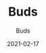 ---
designer: "Endless Knot"
description: "Color%20Name%3A%20Ciocco%0AMaterial%3A%20Wool/Silk%0APile%3A%20CutStyle%3A%20Transitional"
image_primary: "img/Ciocco-600x748.jpg"
manufacturer: "Endless Knot"
href: "https://endlessknotrugs.com/product/buds-ciocco/"
subtitle: "Buds"
tags: 
  - "ciocco"
  - "wool/silk"
  - "cut"
  - "transitional"
  - "Endless Knot"
  - "Hand-Knotted Rugs"
title: "Buds"
category: "hand-knotted-rugs"
slug: "/manufacturers/endless-knot/hand-knotted-rugs/endless-knot-buds"
date: "2021-02-17"
---